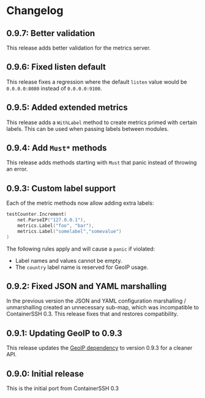 # Changelog

## 0.9.7: Better validation

This release adds better validation for the metrics server.

## 0.9.6: Fixed listen default

This release fixes a regression where the default `listen` value would be `0.0.0.0:8080` instead of `0.0.0.0:9100`.

## 0.9.5: Added extended metrics

This release adds a `WithLabel` method to create metrics primed with certain labels. This can be used when passing labels between modules.

## 0.9.4: Add `Must*` methods

This release adds methods starting with `Must` that panic instead of throwing an error.

## 0.9.3: Custom label support

Each of the metric methods now allow adding extra labels:

```go
testCounter.Increment(
    net.ParseIP("127.0.0.1"),
    metrics.Label("foo", "bar"),
    metrics.Label("somelabel","somevalue")
)
```

The following rules apply and will cause a `panic` if violated:

- Label names and values cannot be empty.
- The `country` label name is reserved for GeoIP usage.

## 0.9.2: Fixed JSON and YAML marshalling

In the previous version the JSON and YAML configuration marshalling / unmarshalling created an unnecessary sub-map, which was incompatible to ContainerSSH 0.3. This release fixes that and restores compatibility.

## 0.9.1: Updating GeoIP to 0.9.3

This release updates the [GeoIP dependency](https://github.com/containerssh/geoip) to version 0.9.3 for a cleaner API.

## 0.9.0: Initial release

This is the initial port from ContainerSSH 0.3